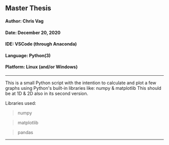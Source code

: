 ## Master Thesis

#### Author: Chris Vag
#### Date: December 20, 2020
#### IDE: VSCode (through Anaconda)
#### Language: Python(3)
#### Platform: Linux (and/or Windows)

----------------------------------------------------------------------------------------------------------------------------------------------------
<h7>This is a small Python script with the intention to calculate and plot a few graphs using Python's built-in libraries like: numpy & matplotlib
  This should be at 1D & 2D also in its second version. </h7>
  
<h7>Libraries used:</h7>
  > numpy
  
  > matplotlib
  
  > pandas

----------------------------------------------------------------------------------------------------------------------------------------------------

